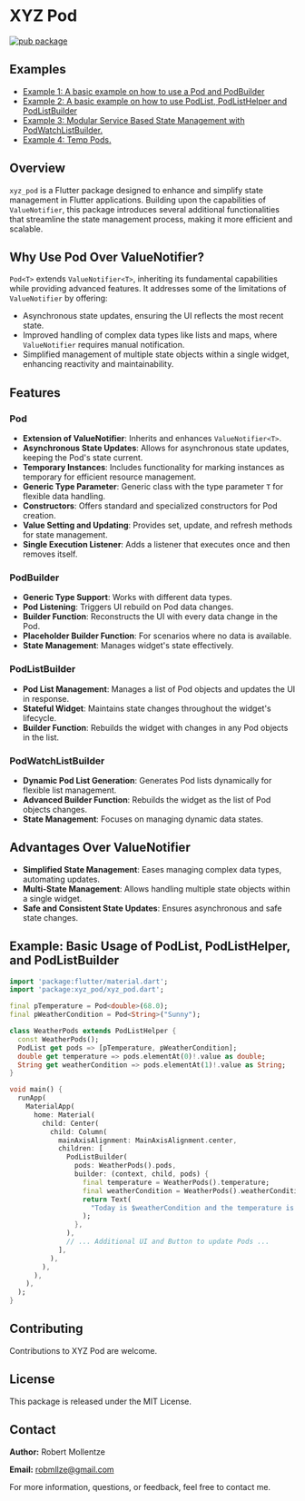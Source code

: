 # XYZ Pod

[![pub package](https://img.shields.io/pub/v/xyz_pod.svg)](https://pub.dev/packages/xyz_pod)

## Examples

- [Example 1: A basic example on how to use a Pod and PodBuilder](https://github.com/robmllze/xyz_pod/blob/main/more_examples/example_pod_builder/lib/main.dart)
- [Example 2: A basic example on how to use PodList, PodListHelper and PodListBuilder](https://github.com/robmllze/xyz_pod/blob/main/more_examples/example_pod_list_builder/lib/main.dart)
- [Example 3: Modular Service Based State Management with PodWatchListBuilder.](https://github.com/robmllze/xyz_pod/blob/main/more_examples/example_pod_watch_list_builder/lib/main.dart)
- [Example 4: Temp Pods.](https://github.com/robmllze/xyz_pod/blob/main/more_examples/example_temp_pods/lib/main.dart)

## Overview
`xyz_pod` is a Flutter package designed to enhance and simplify state management in Flutter applications. Building upon the capabilities of `ValueNotifier`, this package introduces several additional functionalities that streamline the state management process, making it more efficient and scalable.

## Why Use Pod Over ValueNotifier?
`Pod<T>` extends `ValueNotifier<T>`, inheriting its fundamental capabilities while providing advanced features. It addresses some of the limitations of `ValueNotifier` by offering:
- Asynchronous state updates, ensuring the UI reflects the most recent state.
- Improved handling of complex data types like lists and maps, where `ValueNotifier` requires manual notification.
- Simplified management of multiple state objects within a single widget, enhancing reactivity and maintainability.

## Features

### Pod<T>
- **Extension of ValueNotifier**: Inherits and enhances `ValueNotifier<T>`.
- **Asynchronous State Updates**: Allows for asynchronous state updates, keeping the Pod's state current.
- **Temporary Instances**: Includes functionality for marking instances as temporary for efficient resource management.
- **Generic Type Parameter**: Generic class with the type parameter `T` for flexible data handling.
- **Constructors**: Offers standard and specialized constructors for Pod creation.
- **Value Setting and Updating**: Provides set, update, and refresh methods for state management.
- **Single Execution Listener**: Adds a listener that executes once and then removes itself.

### PodBuilder
- **Generic Type Support**: Works with different data types.
- **Pod Listening**: Triggers UI rebuild on Pod data changes.
- **Builder Function**: Reconstructs the UI with every data change in the Pod.
- **Placeholder Builder Function**: For scenarios where no data is available.
- **State Management**: Manages widget's state effectively.

### PodListBuilder
- **Pod List Management**: Manages a list of Pod objects and updates the UI in response.
- **Stateful Widget**: Maintains state changes throughout the widget's lifecycle.
- **Builder Function**: Rebuilds the widget with changes in any Pod objects in the list.

### PodWatchListBuilder
- **Dynamic Pod List Generation**: Generates Pod lists dynamically for flexible list management.
- **Advanced Builder Function**: Rebuilds the widget as the list of Pod objects changes.
- **State Management**: Focuses on managing dynamic data states.

## Advantages Over ValueNotifier
- **Simplified State Management**: Eases managing complex data types, automating updates.
- **Multi-State Management**: Allows handling multiple state objects within a single widget.
- **Safe and Consistent State Updates**: Ensures asynchronous and safe state changes.

## Example: Basic Usage of PodList, PodListHelper, and PodListBuilder

```dart
import 'package:flutter/material.dart';
import 'package:xyz_pod/xyz_pod.dart';

final pTemperature = Pod<double>(68.0);
final pWeatherCondition = Pod<String>("Sunny");

class WeatherPods extends PodListHelper {
  const WeatherPods();
  PodList get pods => [pTemperature, pWeatherCondition];
  double get temperature => pods.elementAt(0)!.value as double;
  String get weatherCondition => pods.elementAt(1)!.value as String;
}

void main() {
  runApp(
    MaterialApp(
      home: Material(
        child: Center(
          child: Column(
            mainAxisAlignment: MainAxisAlignment.center,
            children: [
              PodListBuilder(
                pods: WeatherPods().pods,
                builder: (context, child, pods) {
                  final temperature = WeatherPods().temperature;
                  final weatherCondition = WeatherPods().weatherCondition;
                  return Text(
                    "Today is $weatherCondition and the temperature is $temperature°F.",
                  );
                },
              ),
              // ... Additional UI and Button to update Pods ...
            ],
          ),
        ),
      ),
    ),
  );
}
```

## Contributing

Contributions to XYZ Pod are welcome.

## License

This package is released under the MIT License.

## Contact

**Author:** Robert Mollentze

**Email:** robmllze@gmail.com

For more information, questions, or feedback, feel free to contact me.